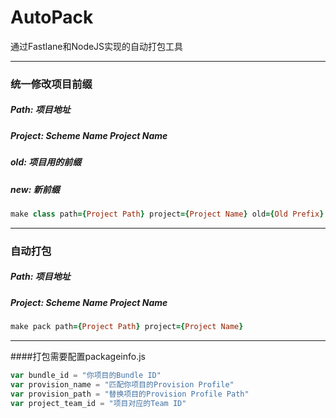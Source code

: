 AutoPack
==============
通过Fastlane和NodeJS实现的自动打包工具

-----------------
### 统一修改项目前缀
##### Path: 项目地址
##### Project: Scheme Name Project Name
##### old: 项目用的前缀
##### new: 新前缀
```ruby
make class path={Project Path} project={Project Name} old={Old Prefix} new={New Prefix}
```


-----------------
### 自动打包
##### Path: 项目地址
##### Project: Scheme Name Project Name
```ruby
make pack path={Project Path} project={Project Name}
```


-----------------
####打包需要配置packageinfo.js
```js
var bundle_id = "你项目的Bundle ID"
var provision_name = "匹配你项目的Provision Profile"
var provision_path = "替换项目的Provision Profile Path"
var project_team_id = "项目对应的Team ID"
```









